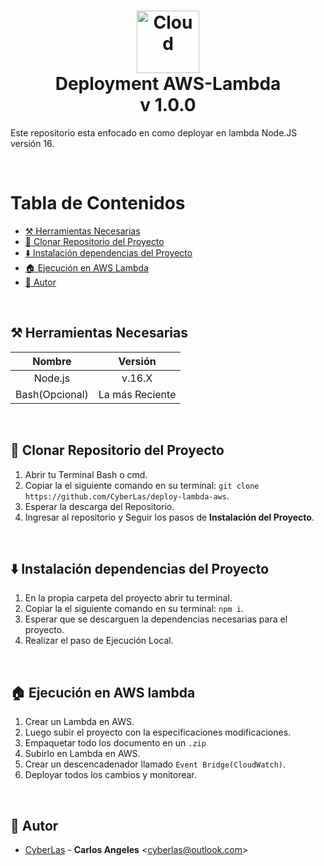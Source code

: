<h1 align="center">
	<img src="https://www.ibm.com/content/dam/adobe-cms/instana/media_logo/AWS-Lambda.component.complex-narrative-xl.ts=1691088379549.png/content/adobe-cms/mx/es/products/instana/supported-technologies/aws-lambda-monitoring-and-tracing/_jcr_content/root/table_of_contents/body/content_section_styled/content-section-body/complex_narrative/logoimage" alt="Cloud" width="100"> 
	<br> Deployment AWS-Lambda
	<br/> v 1.0.0
</h1>

Este repositorio esta enfocado en como deployar en lambda Node.JS versión 16.

<br/>

# Tabla de Contenidos
* [⚒️ Herramientas Necesarias](#⚒️-herramientas-necesarias)
* [🧬 Clonar Repositorio del Proyecto](#🧬-clonar-repositorio-del-proyecto)
* [⬇️ Instalación dependencias del Proyecto](#⬇️-instalación-dependencias-del-proyecto)
* [🏠 Ejecución en AWS Lambda](#🏠-ejecución-en-aws-lambda)
* [🧍 Autor](#🧍-autor)
<br/>


## ⚒️ Herramientas Necesarias
|     Nombre     |     Versión     |
| :------------: | :-------------: |
|     Node.js    |      v.16.X     |
| Bash(Opcional) | La más Reciente |

<br/>


## 🧬 Clonar Repositorio del Proyecto
1. Abrir tu Terminal Bash o cmd.
2. Copiar la el siguiente comando en su terminal: `git clone https://github.com/CyberLas/deploy-lambda-aws`.
3. Esperar la descarga del Repositorio.
4. Ingresar al repositorio y Seguir los pasos de **Instalación del Proyecto**.
<br/>


## ⬇️ Instalación dependencias del Proyecto
1. En la propia carpeta del proyecto abrir tu terminal.
2. Copiar la el siguiente comando en su terminal: `npm i`.
3. Esperar que se descarguen la dependencias necesarias para el proyecto.
4. Realizar el paso de Ejecución Local.
<br/>


## 🏠 Ejecución en AWS lambda
1. Crear un Lambda en AWS.
2. Luego subir el proyecto con la especificaciones modificaciones.
3. Empaquetar todo los documento en un `.zip`
4. Subirlo en Lambda en AWS. 
5. Crear un descencadenador llamado `Event Bridge(CloudWatch)`.
6. Deployar todos los cambios y monitorear.
<br/>


## 🧍 Autor
- [CyberLas](https://github.com/CyberLas) -
  **Carlos Angeles** <<cyberlas@outlook.com>>